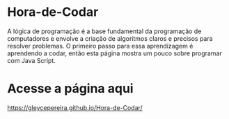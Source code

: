 # Hora-de-Codar
A lógica de programação é a base fundamental da programação de computadores e envolve a criação de algoritmos claros e precisos para resolver problemas. O primeiro passo para essa aprendizagem é aprendendo a codar, então esta página mostra um pouco sobre programar com Java Script.

# Acesse a página aqui
https://gleycepereira.github.io/Hora-de-Codar/
